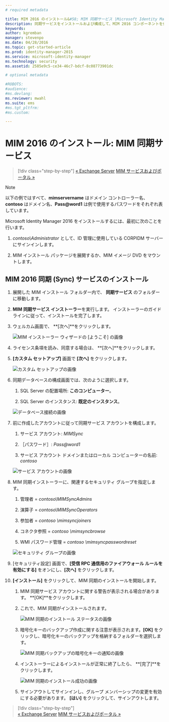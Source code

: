 ```yaml
---
# required metadata

title: MIM 2016 のインストール&#58; MIM 同期サービス |Microsoft Identity Manager
description: 同期サービスをインストールおよび構成して、MIM 2016 コンポーネントを使用開始します。
keywords:
author: kgremban
manager: stevenpo
ms.date: 04/28/2016
ms.topic: get-started-article
ms.prod: identity-manager-2015
ms.service: microsoft-identity-manager
ms.technology: security
ms.assetid: 2585e9c5-ce34-46c7-bdcf-8c08773901dc

# optional metadata

#ROBOTS:
#audience:
#ms.devlang:
ms.reviewer: mwahl
ms.suite: ems
#ms.tgt_pltfrm:
#ms.custom:

---
```


# MIM 2016 のインストール: MIM 同期サービス

>[!div class="step-by-step"]
[« Exchange Server](prepare-server-exchange.md)
[MIM サービスおよびポータル »](install-mim-service-portal.md)

> [!NOTE]
> 以下の例ではすべて、**mimservername** はドメイン コントローラー名、**contoso** はドメイン名、**Pass@word1** は例で使用するパスワードをそれぞれ表しています。

Microsoft Identity Manager 2016 をインストールするには、最初に次のことを行います。

1. *contoso\Administrator* として、ID 管理に使用している CORPIDM サーバーにサインインします。

2. MIM インストール パッケージを展開するか、MIM イメージ DVD をマウントします。

## MIM 2016 同期 (Sync) サービスのインストール

1. 展開した MIM インストール フォルダー内で、 **同期サービス** のフォルダーに移動します。

2. **MIM 同期サービス インストーラー**を実行します。 インストーラーのガイドラインに従って、インストールを完了します。

3. ウェルカム画面で、 **[次へ]**をクリックします。

    ![MIM インストーラー ウィザードの [ようこそ] の画像](media/MIM-Install1.png)

4. ライセンス条項を読み、同意する場合は、 **[次へ]**をクリックします。

5. **[カスタム セットアップ]** 画面で **[次へ]** をクリックします。

    ![カスタム セットアップの画像](media/MIM-Install2.png)

6.  同期データベースの構成画面では、次のように選択します。

    1.  SQL Server の配置場所: **このコンピューター**。

    2.  SQL Server のインスタンス: **既定のインスタンス**。

    ![データベース接続の画像](media/MIM-Install3.png)

7.  前に作成したアカウントに従って同期サービス アカウントを構成します。

    1.  サービス アカウント: *MIMSync*

    2.  ［パスワード］: *Pass@word1*

    3.  サービス アカウント ドメインまたはローカル コンピューターの名前: *contoso*

    ![サービス アカウントの画像](media/MIM-Install4.png)

8.  MIM 同期インストーラーに、関連するセキュリティ グループを指定します。

    1.  管理者 = *contoso\MIMSyncAdmins*

    2.  演算子 = *contoso\MIMSyncOperators*

    3.  参加者 = *contoso \mimsyncjoiners*

    4.  コネクタ参照 = *contoso \mimsyncbrowse*

    5.  WMI パスワード管理 = *contoso \mimsyncpasswordreset*

    ![セキュリティ グループの画像](media/MIM-Install5.png)

9. [セキュリティ設定] 画面で、**[受信 RPC 通信用のファイアウォール ルールを有効にする]** をオンにし、**[次へ]** をクリックします。

10. **[インストール]** をクリックして、MIM 同期のインストールを開始します。

    1.  MIM 同期サービス アカウントに関する警告が表示される場合があります。 **[OK]**をクリックします。

    2.  これで、MIM 同期がインストールされます。

        ![MIM 同期のインストール ステータスの画像](media/MIM-Install6.png)

    3.  暗号化キーのバックアップ作成に関する注意が表示されます。**[OK]** をクリックし、暗号化キーのバックアップを格納するフォルダーを選択します。

        ![MIM 同期バックアップの暗号化キーの通知の画像](media/MIM-Install7.png)

    4.  インストーラーによるインストールが正常に終了したら、 **[完了]**をクリックします。

        ![MIM 同期のインストール成功の画像](media/MIM-Install8.png)

    5.  サインアウトしてサインインし、グループ メンバーシップの変更を有効にする必要があります。 **[はい]** をクリックして、サインアウトします。

>[!div class="step-by-step"]  
[« Exchange Server](prepare-server-exchange.md)
[MIM サービスおよびポータル »](install-mim-service-portal.md)


<!--HONumber=Apr16_HO2-->


